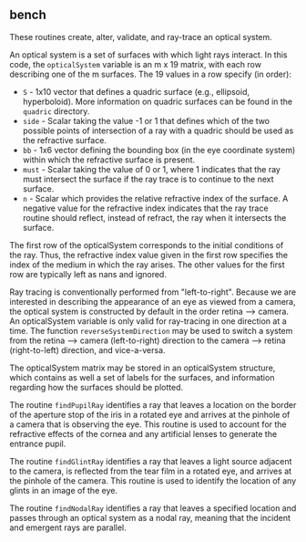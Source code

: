 ## bench

These routines create, alter, validate, and ray-trace an optical system.

An optical system is a set of surfaces with which light rays interact. In this code, the `opticalSystem` variable is an m x 19 matrix, with each row describing one of the m surfaces. The 19 values in a row specify (in order):

- `S` - 1x10 vector that defines a quadric surface (e.g., ellipsoid, hyperboloid). More information on quadric surfaces can be found in the `quadric` directory.
- `side` - Scalar taking the value -1 or 1 that defines which of the two possible points of intersection of a ray with a quadric should be used as the refractive surface.
- `bb` - 1x6 vector defining the bounding box (in the eye coordinate system) within which the refractive surface is present.
- `must` - Scalar taking the value of 0 or 1, where 1 indicates that the ray must intersect the surface if the ray trace is to continue to the next surface.
- `n` - Scalar which provides the relative refractive index of the surface. A negative value for the refractive index indicates that the ray trace routine should reflect, instead of refract, the ray when it intersects the surface.

The first row of the opticalSystem corresponds to the initial conditions of the ray. Thus, the refractive index value given in the first row specifies the index of the medium in which the ray arises. The other values for the first row are typically left as nans and ignored.

Ray tracing is conventionally performed from "left-to-right". Because we are interested in describing the appearance of an eye as viewed from a camera, the optical system is constructed by default in the order retina --> camera. An opticalSystem variable is only valid for ray-tracing in one direction at a time. The function `reverseSystemDirection` may be used to switch a system from the retina --> camera  (left-to-right) direction to the camera --> retina (right-to-left) direction, and vice-a-versa.

The opticalSystem matrix may be stored in an opticalSystem structure, which contains as well a set of labels for the surfaces, and information regarding how the surfaces should be plotted.

The routine `findPupilRay` identifies a ray that leaves a location on the border of the aperture stop of the iris in a rotated eye and arrives at the pinhole of a camera that is observing the eye. This routine is used to account for the refractive effects of the cornea and any artificial lenses to generate the entrance pupil.

The routine `findGlintRay` identifies a ray that leaves a light source adjacent to the camera, is reflected from the tear film in a rotated eye, and arrives at the pinhole of the camera. This routine is used to identify the location of any glints in an image of the eye.

The routine `findNodalRay` identifies a ray that leaves a specified location and passes through an optical system as a nodal ray, meaning that the incident and emergent rays are parallel.
